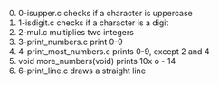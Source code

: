 0. 0-isupper.c checks if a character is uppercase
1. 1-isdigit.c checks if a character is a digit
2. 2-mul.c multiplies two integers
3. 3-print_numbers.c print 0-9
4. 4-print_most_numbers.c prints 0-9, except 2 and 4
5. void more_numbers(void) prints 10x o - 14
6. 6-print_line.c draws a straight line
